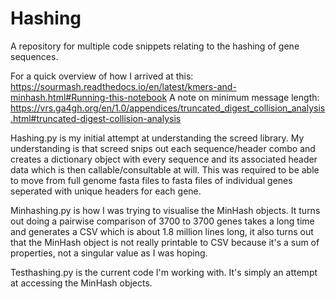 # Hashing
A repository for multiple code snippets relating to the hashing of gene sequences.

For a quick overview of how I arrived at this: https://sourmash.readthedocs.io/en/latest/kmers-and-minhash.html#Running-this-notebook
A note on minimum message length: https://vrs.ga4gh.org/en/1.0/appendices/truncated_digest_collision_analysis.html#truncated-digest-collision-analysis


Hashing.py is my initial attempt at understanding the screed library. My understanding is that screed snips out each sequence/header combo and creates a dictionary object with every sequence and its associated header data which is then callable/consultable at will. This was required to be able to move from full genome fasta files to fasta files of individual genes seperated with unique headers for each gene.

Minhashing.py is how I was trying to visualise the MinHash objects. It turns out doing a pairwise comparison of 3700 to 3700 genes takes a long time and generates a CSV which is about 1.8 million lines long, it also turns out that the MinHash object is not really printable to CSV because it's a sum of properties, not a singular value as I was hoping.

Testhashing.py is the current code I'm working with. It's simply an attempt at accessing the MinHash objects.
